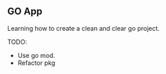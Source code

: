 ## GO App

Learning how to create a clean and clear go project.

TODO:
 - Use go mod.
 - Refactor pkg
 